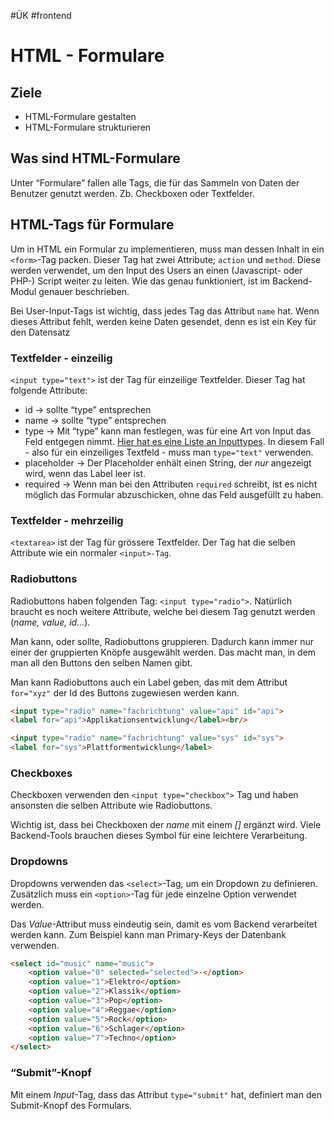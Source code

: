 #ÜK
#frontend
# HTML - Formulare

## Ziele

- HTML-Formulare gestalten
- HTML-Formulare strukturieren

## Was sind HTML-Formulare

Unter “Formulare” fallen alle Tags, die für das Sammeln von Daten der Benutzer genutzt werden. Zb. Checkboxen oder Textfelder.

## HTML-Tags für Formulare

Um in HTML ein Formular zu implementieren, muss man dessen Inhalt in ein  `<form>`-Tag packen. Dieser Tag hat zwei Attribute; `action` und `method`. Diese werden verwendet, um den Input des Users an einen (Javascript- oder PHP-) Script weiter zu leiten. Wie das genau funktioniert, ist im Backend-Modul genauer beschrieben.

Bei User-Input-Tags ist wichtig, dass jedes Tag das Attribut `name` hat. Wenn dieses Attribut fehlt, werden keine Daten gesendet, denn es ist ein Key für den Datensatz

### Textfelder - einzeilig

`<input type="text">` ist der Tag für einzeilige Textfelder. Dieser Tag hat folgende Attribute: 

- id → sollte “type” entsprechen
- name → sollte “type” entsprechen
- type → Mit “type” kann man festlegen, was für eine Art von Input das Feld entgegen nimmt. [Hier hat es eine Liste an Inputtypes](https://www.w3schools.com/html/html_form_input_types.asp). In diesem Fall - also für ein einzeiliges Textfeld - muss man `type="text"` verwenden.
- placeholder → Der Placeholder enhält einen String, der *nur* angezeigt wird, wenn das Label leer ist.
- required → Wenn man bei den Attributen `required` schreibt, ist es nicht möglich das Formular abzuschicken, ohne das Feld ausgefüllt zu haben.

### Textfelder - mehrzeilig

`<textarea>` ist der Tag für grössere Textfelder. Der Tag hat die selben Attribute wie ein normaler `<input>-Tag`. 

### Radiobuttons

Radiobuttons haben folgenden Tag: `<input type="radio">`. Natürlich braucht es noch weitere Attribute, welche bei diesem Tag genutzt werden (*name, value, id…*). 

Man kann, oder sollte, Radiobuttons gruppieren. Dadurch kann immer nur einer der gruppierten Knöpfe ausgewählt werden. Das macht man, in dem man all den Buttons den selben Namen gibt. 

Man kann Radiobuttons auch ein Label geben, das mit dem Attribut `for="xyz"` der Id des Buttons zugewiesen werden kann.

```html
<input type="radio" name="fachrichtung" value="api" id="api">
<label for="api">Applikationsentwicklung</label><br/>

<input type="radio" name="fachrichtung" value="sys" id="sys">
<label for="sys">Plattformentwicklung</label>
```

### Checkboxes

Checkboxen verwenden den `<input type="checkbox">` Tag und haben ansonsten die selben Attribute wie Radiobuttons. 

Wichtig ist, dass bei Checkboxen der *name* mit einem *[]* ergänzt wird. Viele Backend-Tools brauchen dieses Symbol für eine leichtere Verarbeitung.

### Dropdowns

Dropdowns verwenden das `<select>`-Tag, um ein Dropdown zu definieren. Zusätzlich muss ein `<option>`-Tag für jede einzelne Option verwendet werden.

Das *Value*-Attribut muss eindeutig sein, damit es vom Backend verarbeitet werden kann. Zum Beispiel kann man Primary-Keys der Datenbank verwenden.

```html
<select id="music" name="music">
    <option value="0" selected="selected">-</option>
    <option value="1">Elektro</option>
    <option value="2">Klassik</option>
    <option value="3">Pop</option>
    <option value="4">Reggae</option>
    <option value="5">Rock</option>
    <option value="6">Schlager</option>
    <option value="7">Techno</option>
</select>
```

### “Submit”-Knopf

Mit einem *Input*-Tag, dass das Attribut `type="submit"` hat, definiert man den Submit-Knopf des Formulars.